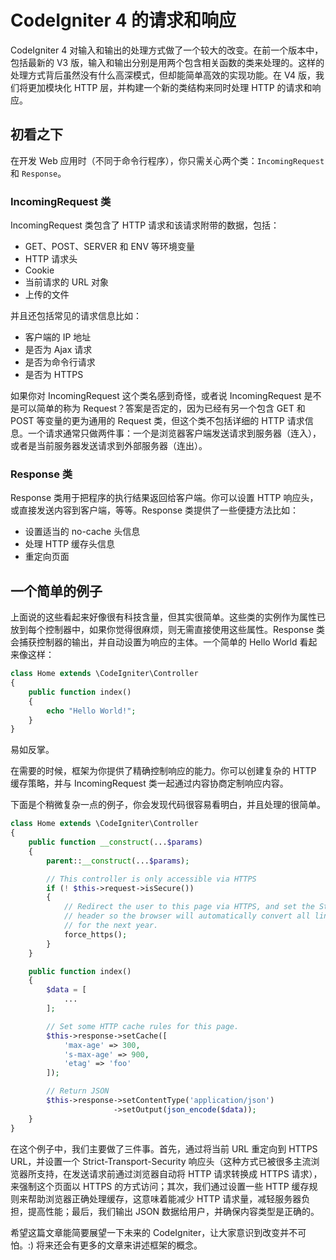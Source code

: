 # CodeIgniter 4 的请求和响应

CodeIgniter 4 对输入和输出的处理方式做了一个较大的改变。在前一个版本中，包括最新的 V3 版，输入和输出分别是用两个包含相关函数的类来处理的。这样的处理方式背后虽然没有什么高深模式，但却能简单高效的实现功能。在 V4 版，我们将更加模块化 HTTP 层，并构建一个新的类结构来同时处理 HTTP 的请求和响应。

## 初看之下

在开发 Web 应用时（不同于命令行程序），你只需关心两个类：`IncomingRequest` 和 `Response`。

### IncomingRequest 类

IncomingRequest 类包含了 HTTP 请求和该请求附带的数据，包括：

*  GET、POST、SERVER 和 ENV 等环境变量
*  HTTP 请求头
*  Cookie
*  当前请求的 URL 对象
*  上传的文件

并且还包括常见的请求信息比如：

*  客户端的 IP 地址
*  是否为 Ajax 请求
*  是否为命令行请求
*  是否为 HTTPS

如果你对 IncomingRequest 这个类名感到奇怪，或者说 IncomingRequest 是不是可以简单的称为 Request？答案是否定的，因为已经有另一个包含 GET 和 POST 等变量的更为通用的 Request 类，但这个类不包括详细的 HTTP 请求信息。一个请求通常只做两件事：一个是浏览器客户端发送请求到服务器（连入），或者是当前服务器发送请求到外部服务器（连出）。

### Response 类

Response 类用于把程序的执行结果返回给客户端。你可以设置 HTTP 响应头，或直接发送内容到客户端，等等。Response 类提供了一些便捷方法比如：

*  设置适当的 no-cache 头信息
*  处理 HTTP 缓存头信息
*  重定向页面

## 一个简单的例子

上面说的这些看起来好像很有科技含量，但其实很简单。这些类的实例作为属性已放到每个控制器中，如果你觉得很麻烦，则无需直接使用这些属性。Response 类会捕获控制器的输出，并自动设置为响应的主体。一个简单的 Hello World 看起来像这样：

```php
class Home extends \CodeIgniter\Controller
{
    public function index()
    {
        echo "Hello World!";
    }
}
```

易如反掌。

在需要的时候，框架为你提供了精确控制响应的能力。你可以创建复杂的 HTTP 缓存策略，并与 IncomingRequest 类一起通过内容协商定制响应内容。

下面是个稍微复杂一点的例子，你会发现代码很容易看明白，并且处理的很简单。

```php
class Home extends \CodeIgniter\Controller
{
    public function __construct(...$params)
    {
        parent::__construct(...$params);

        // This controller is only accessible via HTTPS
        if (! $this->request->isSecure())
        {
            // Redirect the user to this page via HTTPS, and set the Strict-Transport-Security
            // header so the browser will automatically convert all links to this page to HTTPS
            // for the next year.
            force_https();
        }
    }

    public function index()
    {
        $data = [
            ...
        ];

        // Set some HTTP cache rules for this page.
        $this->response->setCache([
            'max-age' => 300,
            's-max-age' => 900,
            'etag' => 'foo'
        ]);

        // Return JSON
        $this->response->setContentType('application/json')
                       ->setOutput(json_encode($data));
    }
}
```

在这个例子中，我们主要做了三件事。首先，通过将当前 URL 重定向到 HTTPS URL，并设置一个 Strict-Transport-Security 响应头（这种方式已被很多主流浏览器所支持，在发送请求前通过浏览器自动将 HTTP 请求转换成 HTTPS 请求），来强制这个页面以 HTTPS 的方式访问；其次，我们通过设置一些 HTTP 缓存规则来帮助浏览器正确处理缓存，这意味着能减少 HTTP 请求量，减轻服务器负担，提高性能；最后，我们输出 JSON 数据给用户，并确保内容类型是正确的。

希望这篇文章能简要展望一下未来的 CodeIgniter，让大家意识到改变并不可怕。:) 将来还会有更多的文章来讲述框架的概念。
